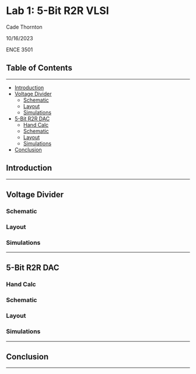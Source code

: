 # Lab 1: 5-Bit R2R VLSI

Cade Thornton

10/16/2023

ENCE 3501

## Table of Contents

-------

+ [Introduction](#Introduction )
+ [Voltage Divider](#VoltageDivider)
    * [Schematic](#Schematic)
    * [Layout](#Layout)
    * [Simulations](#Simulations)
+ [5-Bit R2R DAC](#5-BitR2RDAC)
    * [Hand Calc](#HandCal)
    * [Schematic](#Schematic)
    * [Layout](#Layout)
    * [Simulations](#Simulations)
+ [Conclusion](#Conclusion)

## Introduction 

-------

## Voltage Divider

### Schematic

### Layout 

### Simulations 

------

## 5-Bit R2R DAC

### Hand Calc
### Schematic 
### Layout 
### Simulations 


-------

## Conclusion

------


